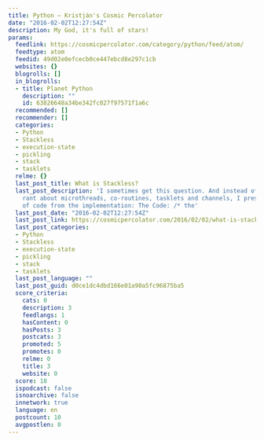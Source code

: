 ```yaml
---
title: Python – Kristján's Cosmic Percolator
date: "2016-02-02T12:27:54Z"
description: My God, it's full of stars!
params:
  feedlink: https://cosmicpercolator.com/category/python/feed/atom/
  feedtype: atom
  feedid: 49d02e0efcecb0ce447ebcd8e297c1cb
  websites: {}
  blogrolls: []
  in_blogrolls:
  - title: Planet Python
    description: ""
    id: 63826648a34be342fc027f97571f1a6c
  recommended: []
  recommender: []
  categories:
  - Python
  - Stackless
  - execution-state
  - pickling
  - stack
  - tasklets
  relme: {}
  last_post_title: What is Stackless?
  last_post_description: 'I sometimes get this question. And instead of starting a
    rant about microthreads, co-routines, tasklets and channels, I present the essential piece
    of code from the implementation: The Code: /* the'
  last_post_date: "2016-02-02T12:27:54Z"
  last_post_link: https://cosmicpercolator.com/2016/02/02/what-is-stackless/
  last_post_categories:
  - Python
  - Stackless
  - execution-state
  - pickling
  - stack
  - tasklets
  last_post_language: ""
  last_post_guid: d0ce1dc4dbd166e01a90a5fc96875ba5
  score_criteria:
    cats: 0
    description: 3
    feedlangs: 1
    hasContent: 0
    hasPosts: 3
    postcats: 3
    promoted: 5
    promotes: 0
    relme: 0
    title: 3
    website: 0
  score: 18
  ispodcast: false
  isnoarchive: false
  innetwork: true
  language: en
  postcount: 10
  avgpostlen: 0
---
```


